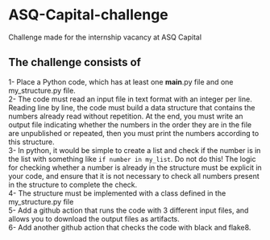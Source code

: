 # ASQ-Capital-challenge
Challenge made for the internship vacancy at ASQ Capital

## The challenge consists of
1- Place a Python code, which has at least one __main__.py file and one my_structure.py file. <br>
2- The code must read an input file in text format with an integer per line. Reading line by line, the code must build a data structure that contains the numbers already read without repetition. At the end, you must write an output file indicating whether the numbers in the order they are in the file are unpublished or repeated, then you must print the numbers according to this structure.<br>
3- In python, it would be simple to create a list and check if the number is in the list with something like `if number in my_list`. Do not do this! The logic for checking whether a number is already in the structure must be explicit in your code, and ensure that it is not necessary to check all numbers present in the structure to complete the check.<br>
4- The structure must be implemented with a class defined in the my_structure.py file<br>
5- Add a github action that runs the code with 3 different input files, and allows you to download the output files as artifacts.<br>
6- Add another github action that checks the code with black and flake8.
